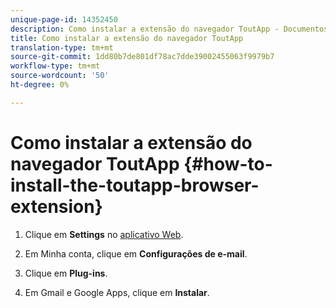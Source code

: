 ```yaml
---
unique-page-id: 14352450
description: Como instalar a extensão do navegador ToutApp - Documentos do Marketo - Documentação do produto
title: Como instalar a extensão do navegador ToutApp
translation-type: tm+mt
source-git-commit: 1dd80b7de801df78ac7dde39002455063f9979b7
workflow-type: tm+mt
source-wordcount: '50'
ht-degree: 0%

---
```



# Como instalar a extensão do navegador ToutApp {#how-to-install-the-toutapp-browser-extension}

1. Clique em **Settings** no [aplicativo Web](https://toutapp.com/next#settings).

1. Em Minha conta, clique em **Configurações de e-mail**.

1. Clique em **Plug-ins**.

1. Em Gmail e Google Apps, clique em **Instalar**.
